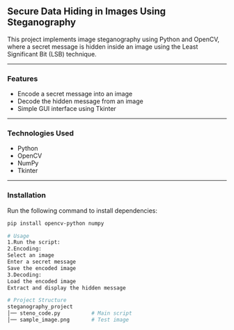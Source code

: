## Secure Data Hiding in Images Using Steganography  
This project implements image steganography using Python and OpenCV, where a secret message is hidden inside an image using the Least Significant Bit (LSB) technique.

---

### Features  
- Encode a secret message into an image  
- Decode the hidden message from an image  
- Simple GUI interface using Tkinter  

---

### Technologies Used  
- Python  
- OpenCV  
- NumPy  
- Tkinter  

---

### Installation  
Run the following command to install dependencies:  
```sh
pip install opencv-python numpy

# Usage
1.Run the script:
2.Encoding:
Select an image
Enter a secret message
Save the encoded image
3.Decoding:
Load the encoded image
Extract and display the hidden message

# Project Structure
steganography_project  
│── steno_code.py          # Main script  
│── sample_image.png       # Test image  

